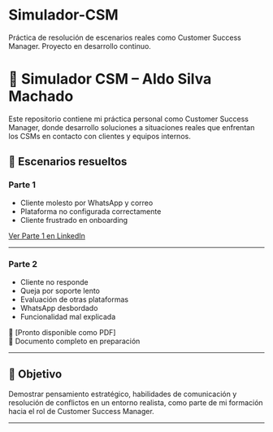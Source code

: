 
# Simulador-CSM
Práctica de resolución de escenarios reales como Customer Success Manager. Proyecto en desarrollo continuo.
# 🧩 Simulador CSM – Aldo Silva Machado

Este repositorio contiene mi práctica personal como Customer Success Manager, donde desarrollo soluciones a situaciones reales que enfrentan los CSMs en contacto con clientes y equipos internos.

## 📄 Escenarios resueltos

### Parte 1
- Cliente molesto por WhatsApp y correo
- Plataforma no configurada correctamente
- Cliente frustrado en onboarding

[Ver Parte 1 en LinkedIn](https://www.linkedin.com/posts/aldosilvamachado_customersuccess-csm-scrum-activity-7332888917525880832-Oup1?utm_source=share&utm_medium=member_desktop&rcm=ACoAAFlcwQQBnU-JeZmABki5RMI0W3SAW2blugk)

---

### Parte 2
- Cliente no responde
- Queja por soporte lento
- Evaluación de otras plataformas
- WhatsApp desbordado
- Funcionalidad mal explicada

📝 [Pronto disponible como PDF]  
🧪 Documento completo en preparación

---

## 📌 Objetivo

Demostrar pensamiento estratégico, habilidades de comunicación y resolución de conflictos en un entorno realista, como parte de mi formación hacia el rol de Customer Success Manager.

---

